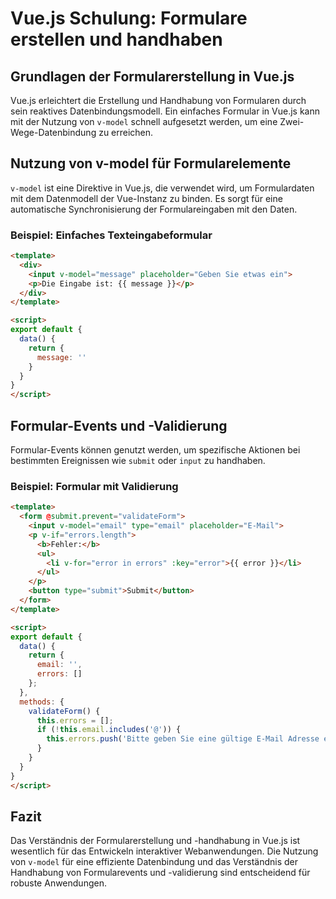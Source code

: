 
# Vue.js Schulung: Formulare erstellen und handhaben

## Grundlagen der Formularerstellung in Vue.js

Vue.js erleichtert die Erstellung und Handhabung von Formularen durch sein reaktives Datenbindungsmodell. Ein einfaches Formular in Vue.js kann mit der Nutzung von `v-model` schnell aufgesetzt werden, um eine Zwei-Wege-Datenbindung zu erreichen.

## Nutzung von v-model für Formularelemente

`v-model` ist eine Direktive in Vue.js, die verwendet wird, um Formulardaten mit dem Datenmodell der Vue-Instanz zu binden. Es sorgt für eine automatische Synchronisierung der Formulareingaben mit den Daten.

### Beispiel: Einfaches Texteingabeformular

```html
<template>
  <div>
    <input v-model="message" placeholder="Geben Sie etwas ein">
    <p>Die Eingabe ist: {{ message }}</p>
  </div>
</template>

<script>
export default {
  data() {
    return {
      message: ''
    }
  }
}
</script>
```

## Formular-Events und -Validierung

Formular-Events können genutzt werden, um spezifische Aktionen bei bestimmten Ereignissen wie `submit` oder `input` zu handhaben.

### Beispiel: Formular mit Validierung

```html
<template>
  <form @submit.prevent="validateForm">
    <input v-model="email" type="email" placeholder="E-Mail">
    <p v-if="errors.length">
      <b>Fehler:</b>
      <ul>
        <li v-for="error in errors" :key="error">{{ error }}</li>
      </ul>
    </p>
    <button type="submit">Submit</button>
  </form>
</template>

<script>
export default {
  data() {
    return {
      email: '',
      errors: []
    };
  },
  methods: {
    validateForm() {
      this.errors = [];
      if (!this.email.includes('@')) {
        this.errors.push('Bitte geben Sie eine gültige E-Mail Adresse ein.');
      }
    }
  }
}
</script>
```

## Fazit

Das Verständnis der Formularerstellung und -handhabung in Vue.js ist wesentlich für das Entwickeln interaktiver Webanwendungen. Die Nutzung von `v-model` für eine effiziente Datenbindung und das Verständnis der Handhabung von Formularevents und -validierung sind entscheidend für robuste Anwendungen.
